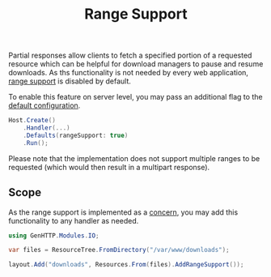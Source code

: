 ﻿---
title: Range Support
cascade:
  type: docs
---

Partial responses allow clients to fetch a specified portion of 
a requested resource which can be helpful for download managers
to pause and resume downloads. As ths functionality is not 
needed by every web application, [range support](https://developer.mozilla.org/en-US/docs/Web/HTTP/Range_requests) is
disabled by default.

To enable this feature on server level, you may pass an
additional flag to the [default configuration](./defaults).

```csharp
Host.Create()
    .Handler(...)
    .Defaults(rangeSupport: true)
    .Run();
```

Please note that the implementation does not support multiple ranges 
to be requested (which would then result in a multipart response).

## Scope

As the range support is implemented as a [concern](../concepts/concerns.md), you
may add this functionality to any handler as needed.

```csharp
using GenHTTP.Modules.IO;

var files = ResourceTree.FromDirectory("/var/www/downloads");

layout.Add("downloads", Resources.From(files).AddRangeSupport());
```
